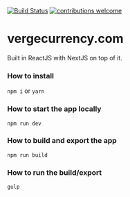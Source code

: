 [![Build Status](https://travis-ci.org/StanFaas/vergecurrency.com-new.png?branch=master)](https://travis-ci.org/StanFaas/vergecurrency.com-new) [![contributions welcome](https://img.shields.io/badge/contributions-welcome-brightgreen.svg?style=flat)](https://github.com/StanFaas/vergecurrency.com-new)

# vergecurrency.com
Built in ReactJS with NextJS on top of it.

### How to install

`npm i` or `yarn`

### How to start the app locally

`npm run dev`

### How to build and export the app

`npm run build`

### How to run the build/export

`gulp`
